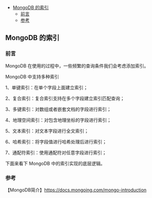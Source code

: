 <!-- START doctoc generated TOC please keep comment here to allow auto update -->
<!-- DON'T EDIT THIS SECTION, INSTEAD RE-RUN doctoc TO UPDATE -->

- [MongoDB 的索引](#mongodb-%E7%9A%84%E7%B4%A2%E5%BC%95)
  - [前言](#%E5%89%8D%E8%A8%80)
  - [参考](#%E5%8F%82%E8%80%83)

<!-- END doctoc generated TOC please keep comment here to allow auto update -->

## MongoDB 的索引

### 前言

MongoDB 在使用的过程中，一些频繁的查询条件我们会考虑添加索引。   

MongoDB 中支持多种索引  

1、单键索引：在单个字段上面建立索引；   

2、复合索引：复合索引支持在多个字段建立索引匹配查询；  

3、多键索引：对数组或者嵌套文档的字段进行索引；  

4、地理空间索引：对包含地理坐标的字段进行索引；   

5、文本索引：对文本字段进行全文索引；   

6、哈希索引：将字段值进行哈希处理后进行索引；   

7、通配符索引：使用通配符对任意字段进行索引；    

下面来看下 MongoDB 中的索引实现的底层逻辑。    

###

### 参考

【MongoDB简介】https://docs.mongoing.com/mongo-introduction      
